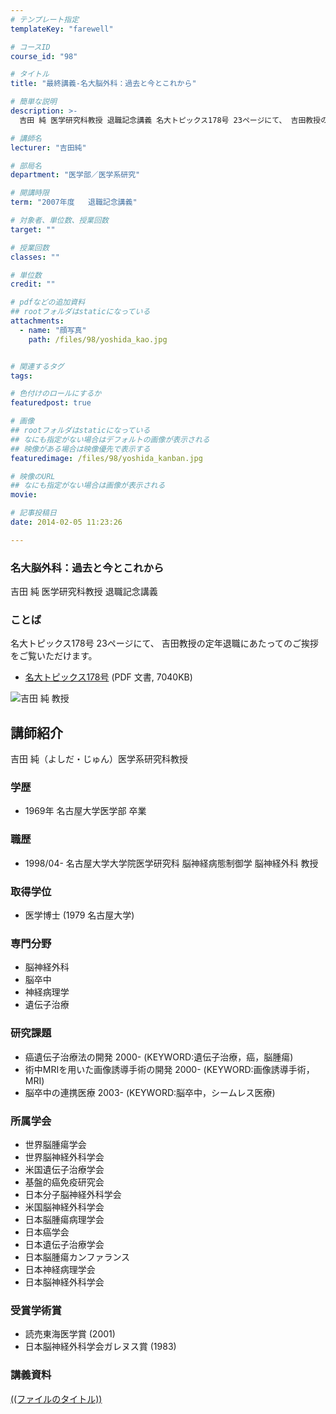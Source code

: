 ```yaml
---
# テンプレート指定
templateKey: "farewell"

# コースID
course_id: "98"

# タイトル
title: "最終講義-名大脳外科：過去と今とこれから"

# 簡単な説明
description: >-
  吉田 純 医学研究科教授 退職記念講義 名大トピックス178号 23ページにて、 吉田教授の定年退職にあたってのご挨拶をご覧いただけます。   * [名大トピックス178号](http...

# 講師名
lecturer: "吉田純"

# 部局名
department: "医学部／医学系研究"

# 開講時限
term: "2007年度	退職記念講義"

# 対象者、単位数、授業回数
target: ""

# 授業回数
classes: ""

# 単位数
credit: ""

# pdfなどの追加資料
## rootフォルダはstaticになっている
attachments: 
  - name: "顔写真" 
    path: /files/98/yoshida_kao.jpg


# 関連するタグ
tags:

# 色付けのロールにするか
featuredpost: true

# 画像
## rootフォルダはstaticになっている
## なにも指定がない場合はデフォルトの画像が表示される
## 映像がある場合は映像優先で表示する
featuredimage: /files/98/yoshida_kanban.jpg

# 映像のURL
## なにも指定がない場合は画像が表示される
movie: 

# 記事投稿日
date: 2014-02-05 11:23:26

---
```

### 名大脳外科：過去と今とこれから

吉田 純 医学研究科教授 退職記念講義 

### ことば

名大トピックス178号 23ページにて、 吉田教授の定年退職にあたってのご挨拶をご覧いただけます。 

  * [名大トピックス178号](http://www.nagoya-u.ac.jp/about-nu/public-relations/publication/upload_images/no178.pdf) (PDF 文書, 7040KB)

![吉田 純 教授](/files/98/yoshida_kao.jpg) 
## 講師紹介

吉田 純（よしだ・じゅん）医学系研究科教授 

### 学歴

  * 1969年 名古屋大学医学部 卒業

### 職歴

  * 1998/04- 名古屋大学大学院医学研究科 脳神経病態制御学 脳神経外科 教授

### 取得学位

  * 医学博士 (1979 名古屋大学)

### 専門分野

  * 脳神経外科
  * 脳卒中
  * 神経病理学
  * 遺伝子治療

### 研究課題

  * 癌遺伝子治療法の開発 2000- (KEYWORD:遺伝子治療，癌，脳腫瘍)
  * 術中MRIを用いた画像誘導手術の開発 2000- (KEYWORD:画像誘導手術，MRI)
  * 脳卒中の連携医療 2003- (KEYWORD:脳卒中，シームレス医療)

### 所属学会

  * 世界脳腫瘍学会
  * 世界脳神経外科学会
  * 米国遺伝子治療学会
  * 基盤的癌免疫研究会
  * 日本分子脳神経外科学会
  * 米国脳神経外科学会
  * 日本脳腫瘍病理学会
  * 日本癌学会
  * 日本遺伝子治療学会
  * 日本脳腫瘍カンファランス
  * 日本神経病理学会
  * 日本脳神経外科学会

### 受賞学術賞

  * 読売東海医学賞 (2001)
  * 日本脳神経外科学会ガレヌス賞 (1983)
### 講義資料


[((ファイルのタイトル))](/files/98/((ファイル名))) 
